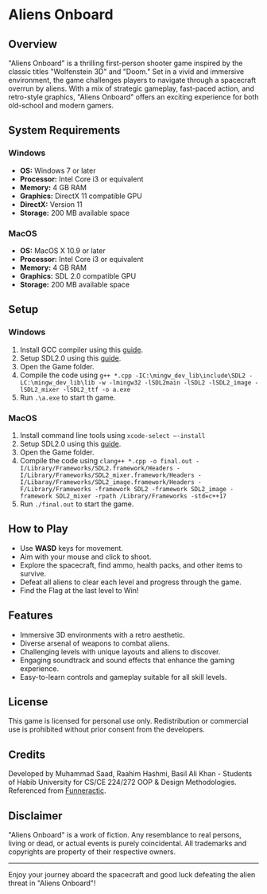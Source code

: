 # Aliens Onboard

## Overview
"Aliens Onboard" is a thrilling first-person shooter game inspired by the classic titles "Wolfenstein 3D" and "Doom." Set in a vivid and immersive environment, the game challenges players to navigate through a spacecraft overrun by aliens. With a mix of strategic gameplay, fast-paced action, and retro-style graphics, "Aliens Onboard" offers an exciting experience for both old-school and modern gamers.

## System Requirements
### Windows
- **OS:** Windows 7 or later
- **Processor:** Intel Core i3 or equivalent
- **Memory:** 4 GB RAM
- **Graphics:** DirectX 11 compatible GPU
- **DirectX:** Version 11
- **Storage:** 200 MB available space

### MacOS
- **OS:** MacOS X 10.9 or later
- **Processor:** Intel Core i3 or equivalent
- **Memory:** 4 GB RAM
- **Graphics:** SDL 2.0 compatible GPU
- **Storage:** 200 MB available space

## Setup

### Windows
1. Install GCC compiler using this [guide](https://code.visualstudio.com/docs/cpp/config-mingw).
2. Setup SDL2.0 using this [guide](https://w3.cs.jmu.edu/bernstdh/web/common/help/cpp_mingw-sdl-setup.php).
3. Open the Game folder.
4. Compile the code using `g++ *.cpp -IC:\mingw_dev_lib\include\SDL2 -LC:\mingw_dev_lib\lib -w -lmingw32 -lSDL2main -lSDL2 -lSDL2_image -lSDL2_mixer -lSDL2_ttf -o a.exe`
5. Run `.\a.exe` to start th game.

### MacOS
1. Install command line tools using `xcode-select –-install`
2. Setup SDL2.0 using this [guide](https://lazyfoo.net/tutorials/SDL/01_hello_SDL/mac/index.php).
3. Open the Game folder.
4. Compile the code using `clang++ *.cpp -o final.out -I/Library/Frameworks/SDL2.framework/Headers -I/Library/Frameworks/SDL2_mixer.framework/Headers -I/Libaray/Frameworks/SDL2_image.framework/Headers -F/Library/Frameworks -framework SDL2 -framework SDL2_image -framework SDL2_mixer -rpath /Library/Frameworks -std=c++17`
5. Run `./final.out` to start the game.

## How to Play
- Use **WASD** keys for movement.
- Aim with your mouse and click to shoot.
- Explore the spacecraft, find ammo, health packs, and other items to survive.
- Defeat all aliens to clear each level and progress through the game.
- Find the Flag at the last level to Win!

## Features
- Immersive 3D environments with a retro aesthetic.
- Diverse arsenal of weapons to combat aliens.
- Challenging levels with unique layouts and aliens to discover.
- Engaging soundtrack and sound effects that enhance the gaming experience.
- Easy-to-learn controls and gameplay suitable for all skill levels.

## License
This game is licensed for personal use only. Redistribution or commercial use is prohibited without prior consent from the developers.

## Credits
Developed by Muhammad Saad, Raahim Hashmi, Basil Ali Khan - Students of Habib University for CS/CE 224/272 OOP & Design Methodologies.
Referenced from [Funneractic](https://youtu.be/I0T1MkOoP4Y?si=RM6aRoyTodZuEf3-).

## Disclaimer
"Aliens Onboard" is a work of fiction. Any resemblance to real persons, living or dead, or actual events is purely coincidental. All trademarks and copyrights are property of their respective owners.

---

Enjoy your journey aboard the spacecraft and good luck defeating the alien threat in "Aliens Onboard"!
